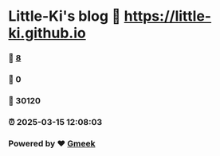 # Little-Ki's blog :link: https://little-ki.github.io 
### :page_facing_up: [8](https://little-ki.github.io/tag.html) 
### :speech_balloon: 0 
### :hibiscus: 30120 
### :alarm_clock: 2025-03-15 12:08:03 
### Powered by :heart: [Gmeek](https://github.com/Meekdai/Gmeek)
